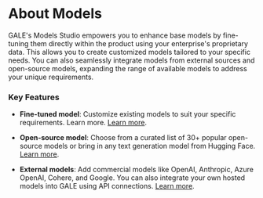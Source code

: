 # About Models

GALE's Models Studio empowers you to enhance base models by fine-tuning them directly within the product using your enterprise's proprietary data. This allows you to create customized models tailored to your specific needs. You can also seamlessly integrate models from external sources and open-source models, expanding the range of available models to address your unique requirements.

### Key Features

* **Fine-tuned model**: Customize existing models to suit your specific requirements. Learn more. [Learn more](../models/fine-tune-models/fine-tune-models-overview.md).

* **Open-source model**: Choose from a curated list of 30+ popular open-source models or bring in any text generation model from Hugging Face. [Learn more](../models/open-source-models/open-source-models-overview.md).

* **External models**: Add commercial models like OpenAI, Anthropic, Azure OpenAI, Cohere, and Google. You can also integrate your own hosted models into GALE using API connections. [Learn more](../models/external-models/external-models-overview.md).
